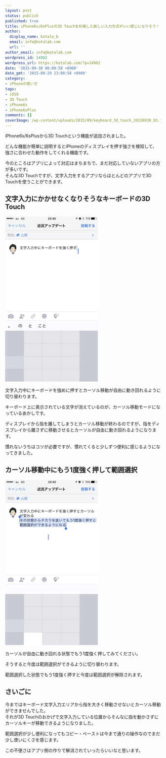 ```yaml
---
layout: post
status: publish
published: true
title: iPhone6s/6sPlusの3D Touchを利用した新しい入力方式がいい感じになりそう！
author:
  display_name: kotala_b
  email: info@kotalab.com
  url: ''
author_email: info@kotalab.com
wordpress_id: 14902
wordpress_url: https://kotalab.com/?p=14902
date: '2015-09-30 08:00:58 +0900'
date_gmt: '2015-09-29 23:00:58 +0900'
category:
- iPhoneの使い方
tags:
- iOS9
- 3D Touch
- iPhone6s
- iPhone6sPlus
comments: []
coverImage: /wp-content/uploads/2015/09/keyboard_3d_touch_20150930_03.jpg
---
```

<p>iPhone6s/6sPlusから3D Touchという機能が追加されました。</p>
<p>どんな機能か簡単に説明するとiPhoneのディスプレイを押す強さを検知して、強さに合わせた動作をしてくれる機能です。</p>
<p>今のところはアプリによって対応はまちまちで、まだ対応していないアプリの方が多いです。<br />
そんな3D Touchですが、文字入力をするアプリならほとんどのアプリで3D Touchを使うことができます。</p>
<!--more-->
<h2>文字入力にかかせなくなりそうなキーボードの3D Touch</h2>
<p><img src="/wp-content/uploads/2015/09/keyboard_3d_touch_20150930_02-300x533.jpg" alt="keyboard_3d_touch_20150930_02.jpg" width="300" height="533" class="aligncenter size-medium wp-image-14900" /></p>
<p>文字入力中にキーボードを強めに押すとカーソル移動が自由に動き回れるように切り替わります。</p>
<p>キーボード上に表示されている文字が消えているのが、カーソル移動モードになっているあかしです。</p>
<p>ディスプレイから指を離してしまうとカーソル移動が終わるのですが、指をディスプレイから離さずに移動させるとカーソルが自由に動き回れるようになります。</p>
<p>慣れないうちはコツが必要ですが、慣れてくると少しずつ便利に感じるようになってきました。</p>
<h2>カーソル移動中にもう1度強く押して範囲選択</h2>
<p><img src="/wp-content/uploads/2015/09/keyboard_3d_touch_20150930_01-300x533.jpg" alt="keyboard_3d_touch_20150930_01.jpg" width="300" height="533" class="aligncenter size-medium wp-image-14901" /></p>
<p>カーソルが自由に動き回れる状態でもう1度強く押してみてください。</p>
<p>そうすると今度は範囲選択ができるように切り替わります。</p>
<p>範囲選択した状態でもう1度強く押すと今度は範囲選択が解除されます。</p>
<h2>さいごに</h2>
<p>今まではキーボード文字入力エリアから指を大きく移動させないとカーソル移動ができませんでした。<br />
それが3D Touchのおかげで文字入力している位置からそんなに指を動かさずにカーソルキーが移動できるようになりました。</p>
<p>範囲選択が少し便利になってもコピー・ペーストは今まで通りの操作なのでまだ少し使いにくさを感じます。</p>
<p>この不便さはアプリ側の作りで解消されていったらいいなと思います。</p>
